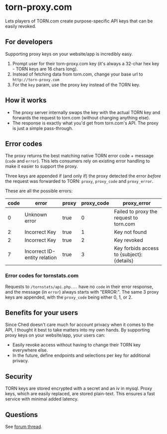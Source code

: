 # torn-proxy.com
Lets players of TORN.com create purpose-specific API keys that can be easily revoked.

## For developers
Supporting proxy keys on your website/app is incredibly easy.

1. Prompt user for their torn-proxy.com key (it's always a 32-char hex key - TORN keys are 16 chars long).
1. Instead of fetching data from torn.com, change your base url to `http://torn-proxy.com`
1. For the `key` param, use the proxy key instead of the TORN key.

## How it works
- The proxy server internally swaps the key with the actual TORN key and forwards the request to torn.com (without changing anything else).
- The response is exactly what you'd get from torn.com's API. The proxy is just a simple pass-through.

## Error codes
The proxy returns the best matching native TORN error code + message (`code` and `error`). This lets consumers rely on existing error handling to make it easier to support the proxy.

Three keys are appended if (and only if) the proxy detected the error _before_ the request was forwarded to TORN: `proxy`, `proxy_code` and `proxy_error`.

These are all the possible errors:
  
| code | error | proxy | proxy_code | proxy_error |
| --- | --- | --- | --- | --- |
| 0 | Unknown error | true | 0 | Failed to proxy the request to torn.com |
| 2 | Incorrect Key | true | 1 | Key not found |
| 2 |  Incorrect Key | true | 2 | Key revoked |
| 7 | Incorrect ID-entity relation | true | 3 | Key forbids access to {subject}: {details} |

### Error codes for tornstats.com
Requests to `/tornstats/api.php...` have no `code` in their error response, and the message (in `error`) always starts with "ERROR:".
The same 3 proxy keys are appended, with the `proxy_code` being either 0, 1, or 2.

## Benefits for your users
Since Ched doesn't care much for account privacy when it comes to the API, I thought it best to take matters into my own hands. By supporting proxy keys on your website/app, your users can:

- Easily revoke access without having to change their TORN key everywhere else.
- In the future, define endpoints and selections per key for additional privacy.

## Security
TORN keys are stored encrypted with a secret and an iv in mysql. Proxy keys, which are easily replaced, are stored plain-text. This ensures a fast service with minimal added latency.  

## Questions
See [forum thread](https://www.torn.com/forums.php#/p=threads&f=63&t=16178384).
